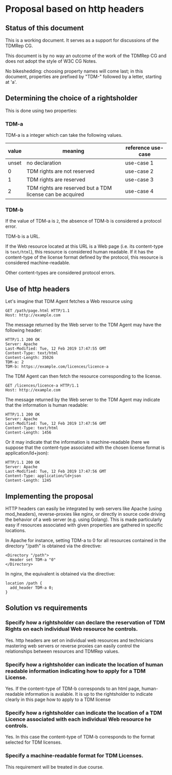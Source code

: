 # Proposal based on http headers

## Status of this document

This is a working document. It serves as a support for discussions of the TDMRep CG.

This document is by no way an outcome of the work of the TDMRep CG and does not adopt the style of W3C CG Notes. 

No bikeshedding: choosing property names will come last; in this document, properties are prefixed by "TDM-" followed by a letter, starting at 'a'. 

## Determining the choice of a rightsholder

This is done using two properties:

### TDM-a

TDM-a is a integer which can take the following values. 

value | meaning | reference use-case
----- | ------- | ------------------
unset | no declaration              | use-case 1
0     | TDM rights are not reserved | use-case 2
1     | TDM rights are reserved     | use-case 3
2     | TDM rights are reserved but a TDM license can be acquired  | use-case 4

### TDM-b

If the value of TDM-a is `2`, the absence of TDM-b is considered a protocol error. 

TDM-b is a URL. 

If the Web resource located at this URL is a Web page (i.e. its content-type is `text/html`), this resource is considered human readable. If it has the content-type of the license format defined by the protocol, this resource is considered machine-readable. 

Other content-types are considered protocol errors.  

## Use of http headers

Let's imagine that TDM Agent fetches a Web resource using 

``` http
GET /path/page.html HTTP/1.1
Host: http://example.com 
```

The message returned by the Web server to the TDM Agent may have the following header:

``` http
HTTP/1.1 200 OK
Server: Apache
Last-Modified: Tue, 12 Feb 2019 17:47:55 GMT
Content-Type: text/html
Content-Length: 35026
TDM-a: 2
TDM-b: https://example.com/licences/licence-a
```

The TDM Agent can then fetch the resource corresponding to the license. 

``` http
GET /licences/licence-a HTTP/1.1
Host: http://example.com 
```

The message returned by the Web server to the TDM Agent may indicate that the information is human readable: 

``` http
HTTP/1.1 200 OK
Server: Apache
Last-Modified: Tue, 12 Feb 2019 17:47:56 GMT
Content-Type: text/html
Content-Length: 1456
```

Or it may indicate that the information is machine-readable (here we suppose that the content-type associated with the chosen license format is application/ld+json):

``` http
HTTP/1.1 200 OK
Server: Apache
Last-Modified: Tue, 12 Feb 2019 17:47:56 GMT
Content-Type: application/ld+json
Content-Length: 1245
```

## Implementing the proposal

HTTP headers can easily be integrated by web servers like Apache (using mod_headers), reverse-proxies like nginx, or directly in source code driving the behavior of a web server (e.g. using Golang). This is made particularly easy if resources associated with given properties are gathered in specific locations. 

In Apache for instance, setting TDM-a to 0 for all resources contained in the directory "/path" is obtained via the directive: 

```
<Directory "/path">
  Header set TDM-a "0"
</Directory>
```

In nginx, the equivalent is obtained via the directive: 

```
location /path {
  add_header TDM-a 0;
}
```

## Solution vs requirements

### Specify how a rightsholder can declare the reservation of TDM Rights on each individual Web resource he controls.

Yes. http headers are set on individual web resources and technicians mastering web servers or reverse proxies can easily control the relationships between resources and TDMRep values. 

### Specify how a rightsholder can indicate the location of human readable information indicating how to apply for a TDM License.

Yes. If the content-type of TDM-b corresponds to an html page, human-readable information is avalable. It is up to the rightsholder to indicate clearly in this page how to apply to a TDM license 

### Specify how a rightsholder can indicate the location of a TDM Licence associated with each individual Web resource he controls.

Yes. In this case the content-type of TDM-b corresponds to the format selected for TDM licenses.

### Specify a machine-readable format for TDM Licenses. 

This requirement will be treated in due course. 



